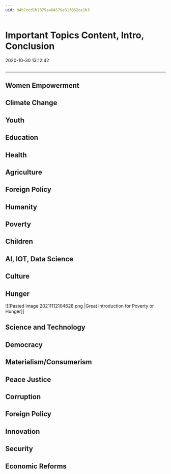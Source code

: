 ```yaml
---
uid: 04b7ccd1b1375aa84578e51f062ce1b3
---
```


# Important Topics Content, Intro, Conclusion

2020-10-30 13:12:42

```toc
```

---

## Women Empowerment

## Climate Change

## Youth

## Education

## Health

## Agriculture

## Foreign Policy

## Humanity

## Poverty

## Children

## AI, IOT, Data Science

## Culture

## Hunger

  ![[Pasted image 20211112104628.png |Great Introduction for Poverty or Hunger]]

## Science and Technology

## Democracy

## Materialism/Consumerism

## Peace Justice

## Corruption

## Foreign Policy

## Innovation

## Security

## Economic Reforms
